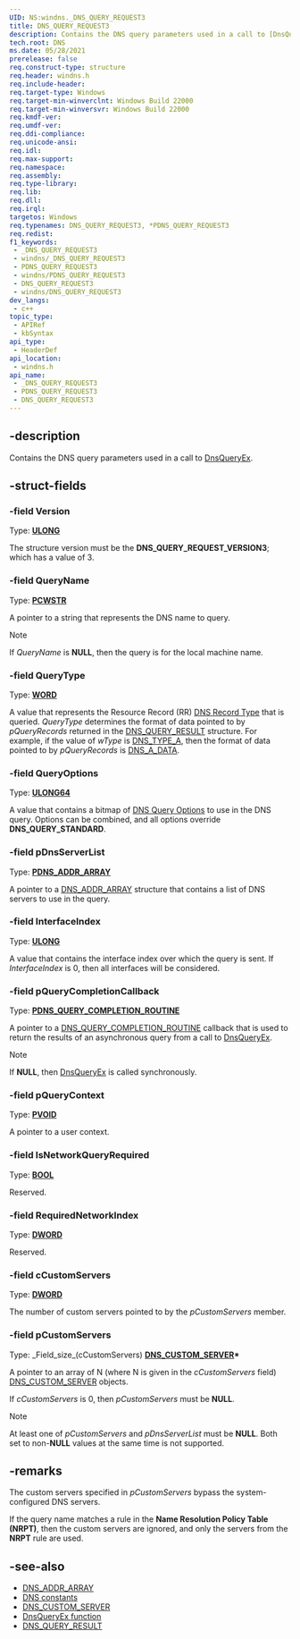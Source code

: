 ```yaml
---
UID: NS:windns._DNS_QUERY_REQUEST3
title: DNS_QUERY_REQUEST3
description: Contains the DNS query parameters used in a call to [DnsQueryEx](/windows/win32/api/windns/nf-windns-dnsqueryex).
tech.root: DNS
ms.date: 05/28/2021
prerelease: false
req.construct-type: structure
req.header: windns.h
req.include-header: 
req.target-type: Windows
req.target-min-winverclnt: Windows Build 22000
req.target-min-winversvr: Windows Build 22000
req.kmdf-ver: 
req.umdf-ver: 
req.ddi-compliance: 
req.unicode-ansi: 
req.idl: 
req.max-support: 
req.namespace: 
req.assembly: 
req.type-library: 
req.lib: 
req.dll: 
req.irql: 
targetos: Windows
req.typenames: DNS_QUERY_REQUEST3, *PDNS_QUERY_REQUEST3
req.redist: 
f1_keywords:
 - _DNS_QUERY_REQUEST3
 - windns/_DNS_QUERY_REQUEST3
 - PDNS_QUERY_REQUEST3
 - windns/PDNS_QUERY_REQUEST3
 - DNS_QUERY_REQUEST3
 - windns/DNS_QUERY_REQUEST3
dev_langs:
 - c++
topic_type:
 - APIRef
 - kbSyntax
api_type:
 - HeaderDef
api_location:
 - windns.h
api_name:
 - _DNS_QUERY_REQUEST3
 - PDNS_QUERY_REQUEST3
 - DNS_QUERY_REQUEST3
---
```


## -description

Contains the DNS query parameters used in a call to [DnsQueryEx](/windows/win32/api/windns/nf-windns-dnsqueryex).

## -struct-fields

### -field Version

Type: **[ULONG](/windows/win32/winprog/windows-data-types)**

The structure version must be the **DNS_QUERY_REQUEST_VERSION3**; which has a value of 3.

### -field QueryName

Type: **[PCWSTR](/windows/win32/winprog/windows-data-types)**

A pointer to a string that represents the DNS name to query.

> [!NOTE]
> If *QueryName* is **NULL**, then the query is for the local machine name.

### -field QueryType

Type: **[WORD](/windows/win32/winprog/windows-data-types)**

A value that represents the Resource Record (RR) [DNS Record Type](/windows/win32/dns/dns-constants#dns-record-types) that is queried. *QueryType* determines the format of data pointed to by *pQueryRecords* returned in the [DNS_QUERY_RESULT](/windows/win32/api/windns/ns-windns-dns_query_result) structure. For example, if the value of *wType* is [DNS_TYPE_A](/windows/win32/dns/dns-constants), then the format of data pointed to by *pQueryRecords* is [DNS_A_DATA](/windows/win32/api/windnsdef/ns-windnsdef-dns_a_data).

### -field QueryOptions

Type: **[ULONG64](/windows/win32/winprog/windows-data-types)**

A value that contains a bitmap of [DNS Query Options](/windows/win32/dns/dns-constants#dns-query-options) to use in the DNS query. Options can be combined, and all options override **DNS_QUERY_STANDARD**.

### -field pDnsServerList

Type: **[PDNS_ADDR_ARRAY](/windows/win32/api/windnsdef/ns-windnsdef-dns_addr_array)**

A pointer to a [DNS_ADDR_ARRAY](/windows/win32/api/windnsdef/ns-windnsdef-dns_addr_array) structure that contains a list of DNS servers to use in the query.

### -field InterfaceIndex

Type: **[ULONG](/windows/win32/winprog/windows-data-types)**

A value that contains the interface index over which the query is sent. If *InterfaceIndex* is 0, then all interfaces will be considered.

### -field pQueryCompletionCallback

Type: **[PDNS_QUERY_COMPLETION_ROUTINE](/windows/win32/api/windns/nc-windns-dns_query_completion_routine)**

A pointer to a [DNS_QUERY_COMPLETION_ROUTINE](/windows/win32/api/windns/nc-windns-dns_query_completion_routine) callback that is used to return the results of an asynchronous query from a call to [DnsQueryEx](/windows/win32/api/windns/nf-windns-dnsqueryex).

> [!NOTE]
> If **NULL**, then [DnsQueryEx](/windows/win32/api/windns/nf-windns-dnsqueryex) is called synchronously.

### -field pQueryContext

Type: **[PVOID](/windows/win32/winprog/windows-data-types)**

A pointer to a user context.

### -field IsNetworkQueryRequired

Type: **[BOOL](/windows/win32/winprog/windows-data-types)**

Reserved.

### -field RequiredNetworkIndex

Type: **[DWORD](/windows/win32/winprog/windows-data-types)**

Reserved.

### -field cCustomServers

Type: **[DWORD](/windows/win32/winprog/windows-data-types)**

The number of custom servers pointed to by the *pCustomServers* member.

### -field pCustomServers

Type: \_Field\_size\_(cCustomServers) **[DNS_CUSTOM_SERVER](/windows/win32/api/windnsdef/ns-windnsdef-dns_custom_server)\***

A pointer to an array of N (where N is given in the *cCustomServers* field) [DNS_CUSTOM_SERVER](/windows/win32/api/windnsdef/ns-windnsdef-dns_custom_server) objects.

If *cCustomServers* is 0, then *pCustomServers* must be **NULL**.

> [!NOTE]
> At least one of *pCustomServers* and *pDnsServerList* must be **NULL**. Both set to non-**NULL** values at the same time is not supported.

## -remarks

The custom servers specified in *pCustomServers* bypass the system-configured DNS servers.

If the query name matches a rule in the **Name Resolution Policy Table (NRPT)**, then the custom servers are ignored, and only the servers from the **NRPT** rule are used.

## -see-also

* [DNS_ADDR_ARRAY](/windows/win32/api/windnsdef/ns-windnsdef-dns_addr_array)
* [DNS constants](/windows/win32/dns/dns-constants)
* [DNS_CUSTOM_SERVER](/windows/win32/api/windnsdef/ns-windnsdef-dns_custom_server)
* [DnsQueryEx function](/windows/win32/api/windns/nf-windns-dnsqueryex)
* [DNS_QUERY_RESULT](/windows/win32/api/windns/ns-windns-dns_query_result)
